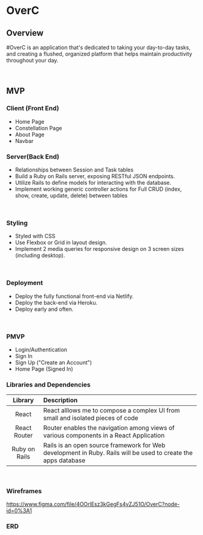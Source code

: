 # OverC

## Overview
#OverC is an application that's dedicated to taking your day-to-day tasks, and creating a flushed, organized platform that helps maintain productivity throughout your day.

<br>

## MVP
<!-- 
### Planning
- Restful JSON API on Ruby.
- Projects and Tasks tables.
- Full Crud functionality for Projects and Tasks.
 -->
### Client (Front End)
- Home Page
- Constellation Page
- About Page
- Navbar

### Server(Back End)
- Relationships between Session and Task tables
- Build a Ruby on Rails server, exposing RESTful JSON endpoints.
- Utilize Rails to define models for interacting with the database.
- Implement working generic controller actions for Full CRUD (index, show, create, update, delete) between tables
<br>

### Styling
- Styled with CSS
- Use Flexbox or Grid in layout design.
- Implement 2 media queries for responsive design on 3 screen sizes (including desktop).
<br>

### Deployment 
- Deploy the fully functional front-end via Netlify.
- Deploy the back-end via Heroku.
- Deploy early and often.
<br>

### PMVP
- Login/Authentication
- Sign In
- Sign Up ("Create an Account")
- Home Page (Signed In)

### Libraries and Dependencies

|     Library      | Description                                |
| :--------------: | :----------------------------------------- |
|      React       | React alllows me to compose a complex UI from small and isolated pieces of code |
|   React Router   | Router enables the navigation among views of various components in a React Application |
|   Ruby on Rails  | Rails is an open source framework for Web development in Ruby. Rails will be used to create the apps database |
<br>

### Wireframes
https://www.figma.com/file/4OOrlEsz3kGegFs4vZJ51O/OverC?node-id=0%3A1

### ERD

